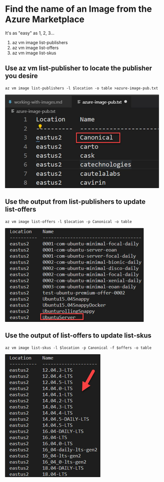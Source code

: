 # Find the name of an Image from the Azure Marketplace

It's as "easy" as 1, 2, 3...

1. az vm image list-publishers
2. az vm image list-offers
3. az vm image list-skus

## Use az vm list-publisher to locate the publisher you desire
``
az vm image list-publishers -l $location -o table >azure-image-pub.txt
``

![alt text](media/list-pubs.jpg "List Publishers")

## Use the output from list-publishers to update list-offers

``
az vm image list-offers -l $location -p Canonical -o table
``

![alt text](media/list-offers.jpg "List Offers")

## Use the output of list-offers to update list-skus

``
az vm image list-skus -l $location -p Canonical -f $offers -o table
``

![alt text](media/list-skus.jpg "List SKUS")
